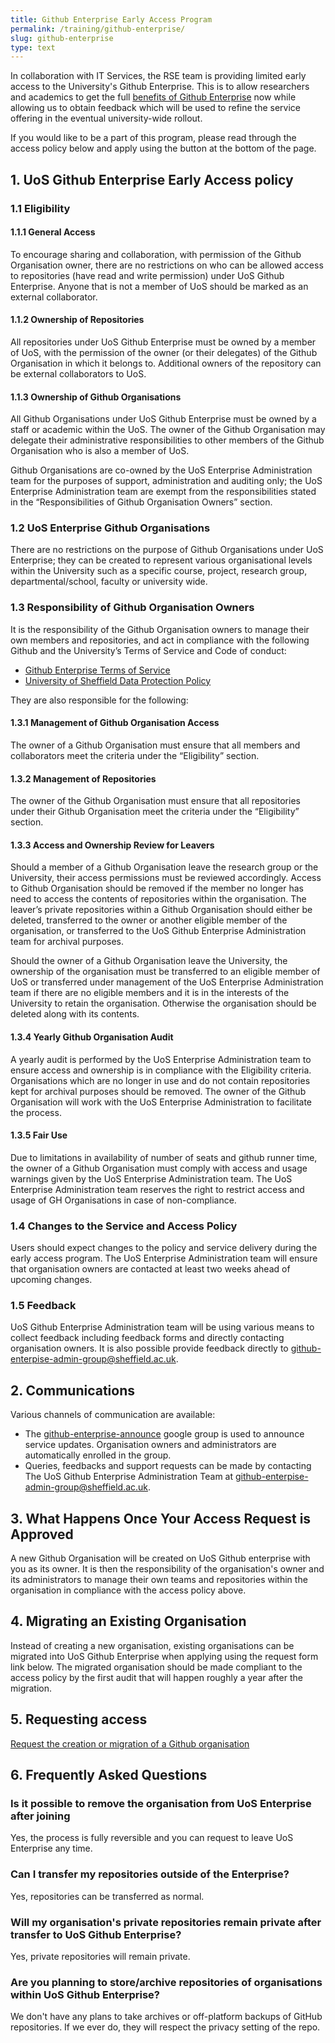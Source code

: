 ```yaml
---
title: Github Enterprise Early Access Program
permalink: /training/github-enterprise/
slug: github-enterprise
type: text
---
```


In collaboration with IT Services, the RSE team is providing limited early access to the University's Github Enterprise.
This is to allow researchers and academics to get the full
[benefits of Github Enterprise](https://docs.github.com/en/get-started/learning-about-github/githubs-plans#github-enterprise)
now while allowing us to obtain feedback which will be used to refine the service offering in the eventual
university-wide rollout.

If you would like to be a part of this program, please read through the access policy below and apply using the button
at the bottom of the page.

## 1. UoS Github Enterprise Early Access policy

### 1.1 Eligibility

#### 1.1.1 General Access

To encourage sharing and collaboration, with permission of the Github Organisation owner, there are no restrictions on
who can be allowed access to repositories (have read and write permission) under UoS Github Enterprise. Anyone that is
not a member of UoS should be marked as an external collaborator.

#### 1.1.2 Ownership of Repositories

All repositories under UoS Github Enterprise must be owned by a member of UoS, with the permission of the owner (or their
delegates) of the Github Organisation in which it belongs to. Additional owners of the repository can be external
collaborators to UoS.

#### 1.1.3 Ownership of Github Organisations

All Github Organisations under UoS Github Enterprise must be owned by a staff or academic within the UoS. The owner of
the Github Organisation may delegate their administrative responsibilities to other members of the Github Organisation
who is also a member of UoS.

Github Organisations are co-owned by the UoS Enterprise Administration team for the purposes of support, administration
and auditing only; the UoS Enterprise Administration team are exempt from the responsibilities stated in the
“Responsibilities of Github Organisation Owners” section.

### 1.2 UoS Enterprise Github Organisations

There are no restrictions on the purpose of Github Organisations under UoS Enterprise; they can be created to represent
various organisational levels within the University such as a specific course, project, research group,
departmental/school, faculty or university wide.

### 1.3 Responsibility of Github Organisation Owners

It is the responsibility of the Github Organisation owners to manage their own members and repositories, and act in
compliance with the following Github and the University’s Terms of Service and Code of conduct:

- [Github Enterprise Terms of Service](https://docs.github.com/en/site-policy/github-terms/github-corporate-terms-of-service)
- [University of Sheffield Data Protection Policy](https://www.sheffield.ac.uk/media/17203/download?attachment)

They are also responsible for the following:

#### 1.3.1 Management of Github Organisation Access

The owner of a Github Organisation must ensure that all members and collaborators meet the criteria under the
“Eligibility” section.

#### 1.3.2 Management of Repositories

The owner of the Github Organisation must ensure that all repositories under their Github Organisation meet the criteria
under the “Eligibility” section.

#### 1.3.3 Access and Ownership Review for Leavers

Should a member of a Github Organisation leave the research group or the University, their access permissions must be
reviewed accordingly. Access to Github Organisation should be removed if the member no longer has need to access the
contents of repositories within the organisation. The leaver’s private repositories within a Github Organisation should
either be deleted, transferred to the owner or another eligible member of the organisation, or transferred to the UoS
Github Enterprise Administration team for archival purposes.

Should the owner of a Github Organisation leave the University, the ownership of the organisation must be transferred to
an eligible member of UoS or transferred under management of the UoS Enterprise Administration team if there are no
eligible members and it is in the interests of the University to retain the organisation. Otherwise the organisation
should be deleted along with its contents.

#### 1.3.4 Yearly Github Organisation Audit

A yearly audit is performed by the UoS Enterprise Administration team to ensure access and ownership is in compliance
with the Eligibility criteria. Organisations which are no longer in use and do not contain repositories kept for
archival purposes should be removed. The owner of the Github Organisation will work with the UoS Enterprise
Administration to facilitate the process.

#### 1.3.5 Fair Use

Due to limitations in availability of number of seats and github runner time, the owner of a Github Organisation must
comply with access and usage warnings given by the UoS Enterprise Administration team. The UoS Enterprise Administration
team reserves the right to restrict access and usage of GH Organisations in case of non-compliance.

### 1.4 Changes to the Service and Access Policy

Users should expect changes to the policy and service delivery during the early access program. The UoS Enterprise
Administration team will ensure that organisation owners are contacted at least two weeks ahead of upcoming changes.

### 1.5 Feedback

UoS Github Enterprise Administration team will be using various means to collect feedback including feedback forms and
directly contacting organisation owners. It is also possible provide feedback directly
to [github-enterpise-admin-group@sheffield.ac.uk](mailto:github-enterpise-admin-group@sheffield.ac.uk).

## 2. Communications

Various channels of communication are available:

- The [github-enterprise-announce](https://groups.google.com/a/sheffield.ac.uk/g/github-enterprise-announce-group)
  google group is used to announce service updates. Organisation owners and administrators are automatically enrolled in
  the group.
- Queries, feedbacks and support requests can be made by contacting The UoS Github Enterprise Administration Team
  at [github-enterpise-admin-group@sheffield.ac.uk](mailto:github-enterpise-admin-group@sheffield.ac.uk).

## 3. What Happens Once Your Access Request is Approved

A new Github Organisation will be created on UoS Github enterprise with you as its owner. It is then the responsibility
of the organisation's owner and its administrators to manage their own teams and repositories within the organisation in
compliance with the access policy above.

## 4. Migrating an Existing Organisation

Instead of creating a new organisation, existing organisations can be migrated into UoS Github Enterprise when applying
using the request form link below. The migrated organisation should be made compliant to the access policy by the first
audit that will happen roughly a year after the migration.

## 5. Requesting access

<a href="https://forms.gle/BS7uSbVpd7mCFAh69" class="btn btn-primary">Request the creation or migration of a Github
organisation</a>

## 6. Frequently Asked Questions

### Is it possible to remove the organisation from UoS Enterprise after joining

Yes, the process is fully reversible and you can request to leave UoS Enterprise any time.

### Can I transfer my repositories outside of the Enterprise?

Yes, repositories can be transferred as normal.

### Will my organisation's private repositories remain private after transfer to UoS Github Enterprise?

Yes, private repositories will remain private.

### Are you planning to store/archive repositories of organisations within UoS Github Enterprise?

We don't have any plans to take archives or off-platform backups of GitHub repositories. If we ever do, 
they will respect the privacy setting of the repo.
